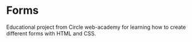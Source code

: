 # Forms

Educational project from Circle web-academy for learning how to create different forms with HTML and CSS.